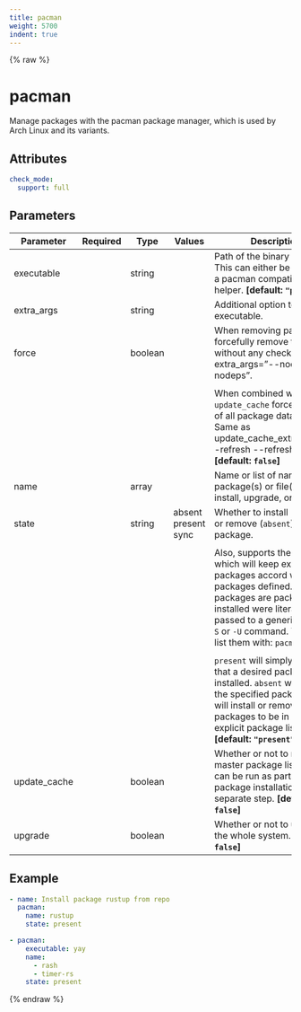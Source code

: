 ```yaml
---
title: pacman
weight: 5700
indent: true
---
```


{% raw %}
# pacman

Manage packages with the pacman package manager, which is used by Arch Linux and its variants.

## Attributes

```yaml
check_mode:
  support: full
```

## Parameters

| Parameter    | Required | Type    | Values                    | Description                                                                                                                                                                                                                               |
|--------------|----------|---------|---------------------------|-------------------------------------------------------------------------------------------------------------------------------------------------------------------------------------------------------------------------------------------|
| executable   |          | string  |                           | Path of the binary to use. This can either be `pacman` or a pacman compatible AUR helper. **[default: `"pacman"`]**                                                                                                                       |
| extra_args   |          | string  |                           | Additional option to pass to executable.                                                                                                                                                                                                  |
| force        |          | boolean |                           | When removing packages, forcefully remove them, without any checks. Same as extra_args=”--nodeps --nodeps”.                                                                                                                               |
|              |          |         |                           |                                                                                                                                                                                                                                           |
|              |          |         |                           | When combined with `update_cache` force a refresh of all package databases. Same as update_cache_extra_args=”--refresh --refresh”. **[default: `false`]**                                                                                 |
| name         |          | array   |                           | Name or list of names of the package(s) or file(s) to install, upgrade, or remove.                                                                                                                                                        |
| state        |          | string  | absent<br>present<br>sync | Whether to install (`present`), or remove (`absent`) a package.                                                                                                                                                                           |
|              |          |         |                           |                                                                                                                                                                                                                                           |
|              |          |         |                           | Also, supports the `sync` which will keep explicit packages accord with packages defined. Explicit packages are packages installed were literally passed to a generic `pacman` `-S` or `-U` command. You can list them with: `pacman -Qe` |
|              |          |         |                           |                                                                                                                                                                                                                                           |
|              |          |         |                           | `present` will simply ensure that a desired package is installed. `absent` will remove the specified package. `sync` will install or remove packages to be in sync with explicit package list. **[default: `"present"`]**                 |
| update_cache |          | boolean |                           | Whether or not to refresh the master package lists. This can be run as part of a package installation or as a separate step. **[default: `false`]**                                                                                       |
| upgrade      |          | boolean |                           | Whether or not to upgrade the whole system. **[default: `false`]**                                                                                                                                                                        |

## Example

```yaml
- name: Install package rustup from repo
  pacman:
    name: rustup
    state: present

- pacman:
    executable: yay
    name:
      - rash
      - timer-rs
    state: present
```

{% endraw %}